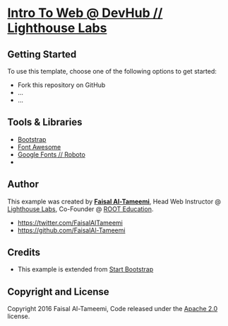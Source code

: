 # [Intro To Web @ DevHub // Lighthouse Labs]()

## Getting Started

To use this template, choose one of the following options to get started:
* Fork this repository on GitHub
* ...
* ...

## Tools & Libraries

* [Bootstrap]()
* [Font Awesome]()
* [Google Fonts // Roboto]()
* []()

## Author

This example was created by **[Faisal Al-Tameemi](http://faisalaltameemi.com)**, Head Web Instructor @ [ Lighthouse Labs](http://lighthouselabs.com/), Co-Founder @ [ROOT Education](http://getroot.io).

* https://twitter.com/FaisalAlTameemi
* https://github.com/FaisalAl-Tameemi

## Credits

* This example is extended from [Start Bootstrap](http://startbootstrap.com)

## Copyright and License

Copyright 2016 Faisal Al-Tameemi, Code released under the [Apache 2.0]() license.